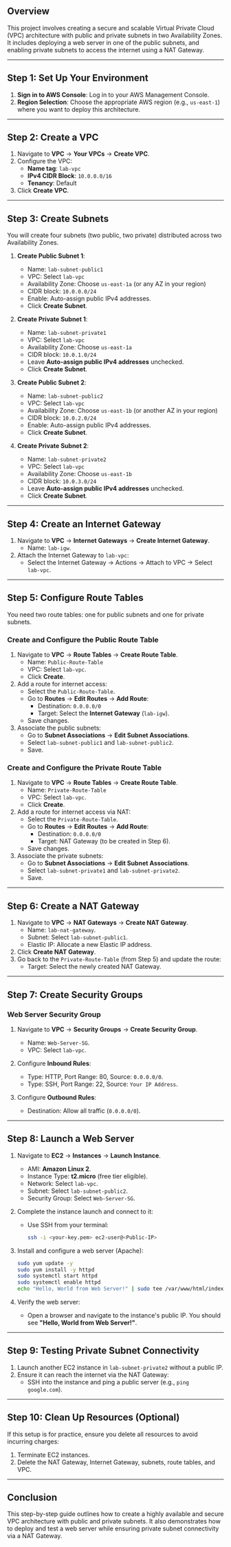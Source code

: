 
## **Overview**
This project involves creating a secure and scalable Virtual Private Cloud (VPC) architecture with public and private subnets in two Availability Zones. It includes deploying a web server in one of the public subnets, and enabling private subnets to access the internet using a NAT Gateway.

---

## **Step 1: Set Up Your Environment**
1. **Sign in to AWS Console**: Log in to your AWS Management Console.
2. **Region Selection**: Choose the appropriate AWS region (e.g., `us-east-1`) where you want to deploy this architecture.

---

## **Step 2: Create a VPC**
1. Navigate to **VPC** → **Your VPCs** → **Create VPC**.
2. Configure the VPC:
   - **Name tag**: `lab-vpc`
   - **IPv4 CIDR Block**: `10.0.0.0/16`
   - **Tenancy**: Default
3. Click **Create VPC**.

---

## **Step 3: Create Subnets**
You will create four subnets (two public, two private) distributed across two Availability Zones.

1. **Create Public Subnet 1**:
   - Name: `lab-subnet-public1`
   - VPC: Select `lab-vpc`
   - Availability Zone: Choose `us-east-1a` (or any AZ in your region)
   - CIDR block: `10.0.0.0/24`
   - Enable: Auto-assign public IPv4 addresses.
   - Click **Create Subnet**.

2. **Create Private Subnet 1**:
   - Name: `lab-subnet-private1`
   - VPC: Select `lab-vpc`
   - Availability Zone: Choose `us-east-1a`
   - CIDR block: `10.0.1.0/24`
   - Leave **Auto-assign public IPv4 addresses** unchecked.
   - Click **Create Subnet**.

3. **Create Public Subnet 2**:
   - Name: `lab-subnet-public2`
   - VPC: Select `lab-vpc`
   - Availability Zone: Choose `us-east-1b` (or another AZ in your region)
   - CIDR block: `10.0.2.0/24`
   - Enable: Auto-assign public IPv4 addresses.
   - Click **Create Subnet**.

4. **Create Private Subnet 2**:
   - Name: `lab-subnet-private2`
   - VPC: Select `lab-vpc`
   - Availability Zone: Choose `us-east-1b`
   - CIDR block: `10.0.3.0/24`
   - Leave **Auto-assign public IPv4 addresses** unchecked.
   - Click **Create Subnet**.

---

## **Step 4: Create an Internet Gateway**
1. Navigate to **VPC** → **Internet Gateways** → **Create Internet Gateway**.
   - Name: `lab-igw`.
2. Attach the Internet Gateway to `lab-vpc`:
   - Select the Internet Gateway → Actions → Attach to VPC → Select `lab-vpc`.

---

## **Step 5: Configure Route Tables**
You need two route tables: one for public subnets and one for private subnets.

### **Create and Configure the Public Route Table**
1. Navigate to **VPC** → **Route Tables** → **Create Route Table**.
   - Name: `Public-Route-Table`
   - VPC: Select `lab-vpc`.
   - Click **Create**.
2. Add a route for internet access:
   - Select the `Public-Route-Table`.
   - Go to **Routes** → **Edit Routes** → **Add Route**:
     - Destination: `0.0.0.0/0`
     - Target: Select the **Internet Gateway** (`lab-igw`).
   - Save changes.
3. Associate the public subnets:
   - Go to **Subnet Associations** → **Edit Subnet Associations**.
   - Select `lab-subnet-public1` and `lab-subnet-public2`.
   - Save.

### **Create and Configure the Private Route Table**
1. Navigate to **VPC** → **Route Tables** → **Create Route Table**.
   - Name: `Private-Route-Table`
   - VPC: Select `lab-vpc`.
   - Click **Create**.
2. Add a route for internet access via NAT:
   - Select the `Private-Route-Table`.
   - Go to **Routes** → **Edit Routes** → **Add Route**:
     - Destination: `0.0.0.0/0`
     - Target: NAT Gateway (to be created in Step 6).
   - Save changes.
3. Associate the private subnets:
   - Go to **Subnet Associations** → **Edit Subnet Associations**.
   - Select `lab-subnet-private1` and `lab-subnet-private2`.
   - Save.

---

## **Step 6: Create a NAT Gateway**
1. Navigate to **VPC** → **NAT Gateways** → **Create NAT Gateway**.
   - Name: `lab-nat-gateway`.
   - Subnet: Select `lab-subnet-public1`.
   - Elastic IP: Allocate a new Elastic IP address.
2. Click **Create NAT Gateway**.
3. Go back to the `Private-Route-Table` (from Step 5) and update the route:
   - Target: Select the newly created NAT Gateway.

---

## **Step 7: Create Security Groups**
### **Web Server Security Group**
1. Navigate to **VPC** → **Security Groups** → **Create Security Group**.
   - Name: `Web-Server-SG`.
   - VPC: Select `lab-vpc`.

2. Configure **Inbound Rules**:
   - Type: HTTP, Port Range: 80, Source: `0.0.0.0/0`.
   - Type: SSH, Port Range: 22, Source: `Your IP Address`.

3. Configure **Outbound Rules**:
   - Destination: Allow all traffic (`0.0.0.0/0`).

---

## **Step 8: Launch a Web Server**
1. Navigate to **EC2** → **Instances** → **Launch Instance**.
   - AMI: **Amazon Linux 2**.
   - Instance Type: **t2.micro** (free tier eligible).
   - Network: Select `lab-vpc`.
   - Subnet: Select `lab-subnet-public2`.
   - Security Group: Select `Web-Server-SG`.

2. Complete the instance launch and connect to it:
   - Use SSH from your terminal:
     ```bash
     ssh -i <your-key.pem> ec2-user@<Public-IP>
     ```

3. Install and configure a web server (Apache):
   ```bash
   sudo yum update -y
   sudo yum install -y httpd
   sudo systemctl start httpd
   sudo systemctl enable httpd
   echo "Hello, World from Web Server!" | sudo tee /var/www/html/index.html
   ```

4. Verify the web server:
   - Open a browser and navigate to the instance's public IP. You should see **"Hello, World from Web Server!"**.

---

## **Step 9: Testing Private Subnet Connectivity**
1. Launch another EC2 instance in `lab-subnet-private2` without a public IP.
2. Ensure it can reach the internet via the NAT Gateway:
   - SSH into the instance and ping a public server (e.g., `ping google.com`).

---

## **Step 10: Clean Up Resources (Optional)**
If this setup is for practice, ensure you delete all resources to avoid incurring charges:
1. Terminate EC2 instances.
2. Delete the NAT Gateway, Internet Gateway, subnets, route tables, and VPC.

---

## **Conclusion**
This step-by-step guide outlines how to create a highly available and secure VPC architecture with public and private subnets. It also demonstrates how to deploy and test a web server while ensuring private subnet connectivity via a NAT Gateway.
